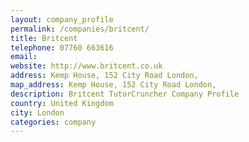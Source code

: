 ```yaml
---
layout: company_profile
permalink: /companies/britcent/
title: Britcent
telephone: 07760 663616
email: 
website: http://www.britcent.co.uk
address: Kemp House, 152 City Road London,
map_address: Kemp House, 152 City Road London,
description: Britcent TutorCruncher Company Profile
country: United Kingdom
city: London
categories: company
---
```


